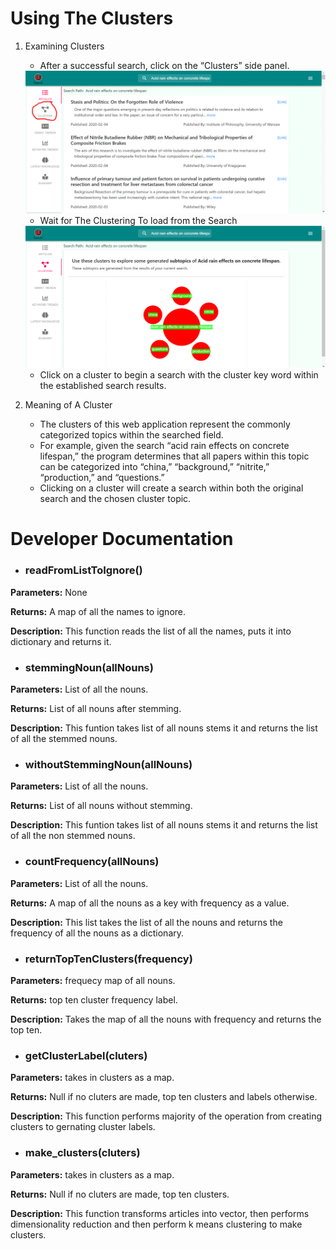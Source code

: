 # Using The Clusters

1. Examining Clusters
    * After a successful search, click on the “Clusters” side panel.
    
    <img src="images/clustering1.png" />
    
    * Wait for The Clustering To load from the Search
    
    <img src="images/clustering2.png" />
    
    * Click on a cluster to begin a search with the cluster key word within the established search results.

2. Meaning of A Cluster
    * The clusters of this web application represent the commonly categorized topics within the searched field.
    * For example, given the search “acid rain effects on concrete lifespan,” the program determines that all papers within this topic can be categorized into “china,” “background,” “nitrite,” “production,” and “questions.”
    * Clicking on a cluster will create a search within both the original search and the chosen cluster topic.

# Developer Documentation

*  ### readFromListToIgnore()

 **Parameters:** None
 
 **Returns:** A map of all the names to ignore.
 
 **Description:** This function reads the list of all the names, puts it into dictionary and returns it.
 
 
*  ### stemmingNoun(allNouns)

**Parameters:** List of all the nouns.

**Returns:** List of all nouns after stemming.

**Description:** This funtion takes list of all nouns stems it and returns the list of all the stemmed nouns.

*  ### withoutStemmingNoun(allNouns)

**Parameters:** List of all the nouns.

**Returns:** List of all nouns without stemming.

**Description:** This funtion takes list of all nouns stems it and returns the list of all the non stemmed nouns.

*  ### countFrequency(allNouns)

**Parameters:** List of all the nouns.

**Returns:** A map of all the nouns as a key with frequency as a value.

**Description:** This list takes the list of all the nouns and returns the frequency of all the nouns as a dictionary.

*  ### returnTopTenClusters(frequency)

**Parameters:** frequecy map of all nouns.

**Returns:** top ten cluster frequency label.

**Description:** Takes the map of all the nouns with frequency and returns the top ten.

*  ### getClusterLabel(cluters)

**Parameters:** takes in clusters as a map.

**Returns:** Null if no cluters are made, top ten clusters and labels otherwise.

**Description:** This function performs majority of the operation from creating clusters to gernating cluster labels.

*  ### make_clusters(cluters)

**Parameters:** takes in clusters as a map.

**Returns:** Null if no cluters are made, top ten clusters.

**Description:** This function transforms articles into vector, then performs dimensionality reduction and then perform k means clustering to make clusters.







